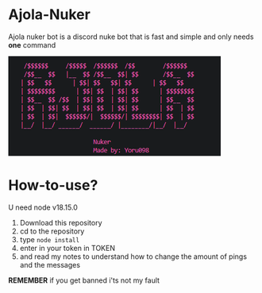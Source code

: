 # Ajola-Nuker

Ajola nuker bot is a discord nuke bot that is fast and simple and only needs __one__ command

![Ajola](Ajolaconsole.png)

# How-to-use?

U need node v18.15.0

1. Download this repository
2. cd to the repository
3. type ``node install``
4. enter in your token in TOKEN
5. and read my notes to understand how to change the amount of pings and the messages

__REMEMBER__ if you get banned i'ts not my fault
